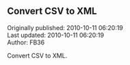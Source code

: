 ## Convert CSV to XML  
Originally published: 2010-10-11 06:20:19  
Last updated: 2010-10-11 06:20:19  
Author: FB36   
  
Convert CSV to XML.